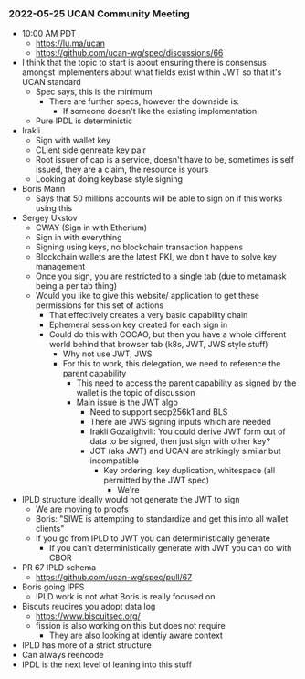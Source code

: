 ### 2022-05-25 UCAN Community Meeting

- 10:00 AM PDT
  - https://lu.ma/ucan
  - https://github.com/ucan-wg/spec/discussions/66
- I think that the topic to start is about ensuring there is consensus amongst implementers about what fields exist within JWT so that it's UCAN standard
  - Spec says, this is the minimum
    - There are further specs, however the downside is:
      - If someone doesn't like the existing implementation
  - Pure IPDL is deterministic
- Irakli
  - Sign with wallet key
  - CLient side genreate key pair
  - Root issuer of cap is a service, doesn't have to be, sometimes is self issued, they are a claim, the resource is yours
  - Looking at doing keybase style signing
- Boris Mann
  - Says that 50 millions accounts will be able to sign on if this works using this
- Sergey Ukstov
  - CWAY (Sign in with Etherium)
  - Sign in with everything
  - Signing using keys, no blockchain transaction happens
  - Blockchain wallets are the latest PKI, we don't have to solve key management
  - Once you sign, you are restricted to a single tab (due to metamask being a per tab thing)
  - Would you like to give this website/ application to get these permissions for this set of actions
    - That effectively creates a very basic capability chain
    - Ephemeral session key created for each sign in
    - Could do this with COCAO, but then you have a whole different world behind that browser tab (k8s, JWT, JWS style stuff)
      - Why not use JWT, JWS
      - For this to work, this delegation, we need to reference the parent capability
        - This need to access the parent capability as signed by the wallet is the topic of discussion
        - Main issue is the JWT algo
          - Need to support secp256k1 and BLS
          - There are JWS signing inputs which are needed
          - Irakli Gozalighvili: You could derive JWT form out of data to be signed, then just sign with other key?
          - JOT (aka JWT) and UCAN are strikingly similar but incompatible
            - Key ordering, key duplication, whitespace (all permitted by the JWT spec)
              - We're 
- IPLD structure ideally would not generate the JWT to sign
  - We are moving to proofs
  - Boris: "SIWE is attempting to standardize and get this into all wallet clients"
  - If you go from IPLD to JWT you can deterministically generate
    - If you can't deterministically generate with JWT you can do with CBOR
- PR 67 IPLD schema
  - https://github.com/ucan-wg/spec/pull/67
- Boris going IPFS
  - IPLD work is not what Boris is really focused on
- Biscuts reuqires you adopt data log
  - https://www.biscuitsec.org/
  - fission is also working on this but does not require
    - They are also looking at identiy aware context
- IPLD has more of a strict structure
- Can always reencode
- IPDL is the next level of leaning into this stuff